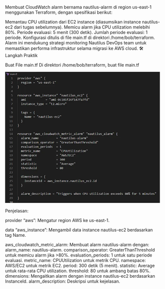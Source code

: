 Membuat CloudWatch alarm bernama nautilus-alarm di region us-east-1 menggunakan Terraform, dengan spesifikasi berikut:

Memantau CPU utilization dari EC2 instance (diasumsikan instance nautilus-ec2 dari tugas sebelumnya).
Memicu alarm jika CPU utilization melebihi 80%.
Periode evaluasi: 5 menit (300 detik).
Jumlah periode evaluasi: 1 periode.
Konfigurasi ditulis di file main.tf di direktori /home/bob/terraform. Alarm ini mendukung strategi monitoring Nautilus DevOps team untuk memastikan performa infrastruktur selama migrasi ke AWS cloud.
🛠 Langkah Praktik

Buat File main.tf
Di direktori /home/bob/terraform, buat file main.tf

![alt text](image-15.png)

Penjelasan:

provider “aws”: Mengatur region AWS ke us-east-1.

data “aws_instance”: Mengambil data instance nautilus-ec2 berdasarkan tag Name.

aws_cloudwatch_metric_alarm: Membuat alarm nautilus-alarm dengan:
alarm_name: nautilus-alarm.
comparison_operator: GreaterThanThreshold untuk memicu alarm jika >80%.
evaluation_periods: 1 untuk satu periode evaluasi.
metric_name: CPUUtilization untuk metrik CPU.
namespace: AWS/EC2 untuk metrik EC2.
period: 300 detik (5 menit).
statistic: Average untuk rata-rata CPU utilization.
threshold: 80 untuk ambang batas 80%.
dimensions: Mengaitkan alarm dengan instance nautilus-ec2 berdasarkan InstanceId.
alarm_description: Deskripsi untuk kejelasan.